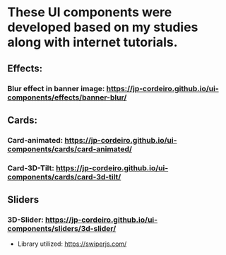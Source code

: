 # These UI components were developed based on my studies along with internet tutorials.

## Effects:

### Blur effect in banner image: https://jp-cordeiro.github.io/ui-components/effects/banner-blur/

## Cards:
### Card-animated: https://jp-cordeiro.github.io/ui-components/cards/card-animated/

### Card-3D-Tilt: https://jp-cordeiro.github.io/ui-components/cards/card-3d-tilt/

## Sliders

### 3D-Slider: https://jp-cordeiro.github.io/ui-components/sliders/3d-slider/
* Library utilized: https://swiperjs.com/
